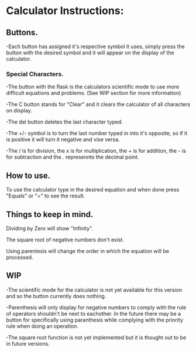 # Calculator Instructions:

## Buttons.

-Each button has assigned it's respective symbol it uses, simply press the button with the desired symbol and it will appear on the display of the calculator.

### Special Characters.

-The button with the flask is the calculators scientific mode to use more difficult equations and problems. (See WIP section for more information)

-The C button stands for "Clear" and it clears the calculator of all characters on display.

-The del button deletes the last character typed.

-The +/- symbol is to turn the last number typed in into it's opposite, so if it is positive it will turn it negative and vise versa.

-The / is for division, the x is for multiplication, the + is for addition, the - is for subtraction and the . represennts the decimal point.

## How to use.

To use the calculator type in the desired equation and when done press "Equals" or "=" to see the result.

## Things to keep in mind.

Dividing by Zero will show "Infinity".

The square root of negative numbers don't exist.

Using parentesis will change the order in which the equation will be processed.

## WIP

-The scientific mode for the calculator is not yet available for this version and so the button currently does nothing.

-Parenthesis will only display for negative numbers to comply with the rule of operators shouldn't be next to eachother. In the future there may be a button for specifically using paranthesis while complying with the priority rule when doing an operation.

-The square root function is not yet implemented but it is thought out to be in future versions.
